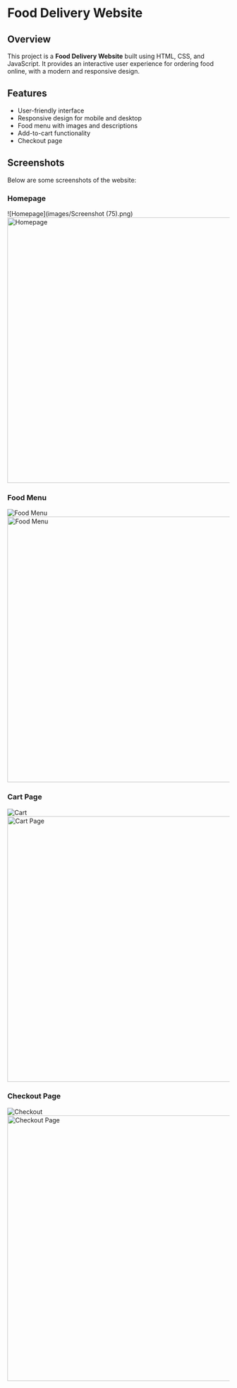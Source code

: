 # Food Delivery Website

## Overview
This project is a **Food Delivery Website** built using HTML, CSS, and JavaScript. It provides an interactive user experience for ordering food online, with a modern and responsive design.

## Features
- User-friendly interface
- Responsive design for mobile and desktop
- Food menu with images and descriptions
- Add-to-cart functionality
- Checkout page

## Screenshots
Below are some screenshots of the website:

### Homepage
![Homepage](images/Screenshot (75).png)
<img src="images/homepage.png" alt="Homepage" width="600"/>

### Food Menu
![Food Menu](images/food-menu.png)
<img src="images/food-menu.png" alt="Food Menu" width="600"/>

### Cart Page
![Cart](images/cart.png)
<img src="images/cart.png" alt="Cart Page" width="600"/>

### Checkout Page
![Checkout](images/checkout.png)
<img src="images/checkout.png" alt="Checkout Page" width="600"/>








